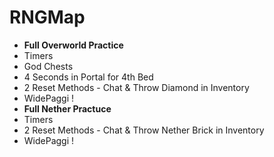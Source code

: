 # RNGMap
- **Full Overworld Practice**
- Timers
- God Chests
- 4 Seconds in Portal for 4th Bed
- 2 Reset Methods - Chat & Throw Diamond in Inventory
- WidePaggi !
- **Full Nether Practuce**
- Timers
- 2 Reset Methods - Chat & Throw Nether Brick in Inventory
- WidePaggi !
